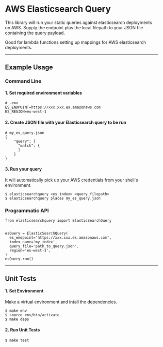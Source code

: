 # AWS Elasticsearch Query

This library will run your static queries against elasticsearch deployments on AWS. Supply the endpoint plus the local filepath to your JSON file containing the query payload.

Good for lambda functions setting up mappings for AWS elasticsearch deployments.

-----------------------------------------------------------

## Example Usage

### Command Line

#### 1. Set required environment variables
```Shell
# .env
ES_ENDPOINT=https://xxx.xxx.es.amazonaws.com
ES_REGION=eu-west-1
```

#### 2. Create JSON file with your Elasticsearch query to be run
```Shell
# my_es_query.json
{
	"query": {
	  "match": {
	  }
	}
}
```

#### 3. Run your query
It will automatically pick up your AWS credentials from your shell's environment.
```Shell
$ elasticsearchquery <es_index> <query_filepath>
$ elasticsearchquery places my_es_query.json
```


### Programmatic API

```
from elasticsearchquery import ElasticSearchQuery


esQuery = ElasticSearchQuery(
  es_endpoint='https://xxx.xxx.es.amazonaws.com',
  index_name='my_index',
  query_file='path_to_query.json',
  region='eu-west-1',
)
esQuery.run()
```
-----------------------------------------------------------
## Unit Tests

#### 1. Set Environment
Make a virtual environment and intall the dependencies.
```
$ make env
$ source env/bin/activate
$ make deps
```

#### 2. Run Unit Tests
```
$ make test
```
